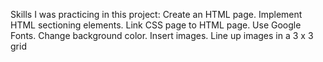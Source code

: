 Skills I was practicing in this project:
Create an HTML page.
Implement HTML sectioning elements.
Link CSS page to HTML page.
Use Google Fonts.
Change background color.
Insert images.
Line up images in a 3 x 3 grid
